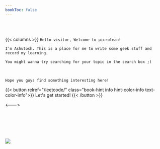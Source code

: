 ```yaml
---
bookToc: false
---
```

<br>
<br>


{{< columns >}}
`Hello visitor, Welcome to µicrolean!` 

`I’m Ashutosh. This is a place for me to write some geek stuff and record my learning.`

`You might wanna try searching for your topic in the search box ;)`

<br>

`Hope you guys find something interesting here!`
<br>

{{< button relref="/leetcode/" class="book-hint info hint-color-info text-color-info">}} Let's get started! {{< /button >}}

<--->
<br>
<br>
<br>
<br>
<br>
<br>

![](/images/banners/Programmer-boy.svg)

